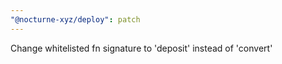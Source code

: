 ```yaml
---
"@nocturne-xyz/deploy": patch
---
```


Change whitelisted fn signature to 'deposit' instead of 'convert'
